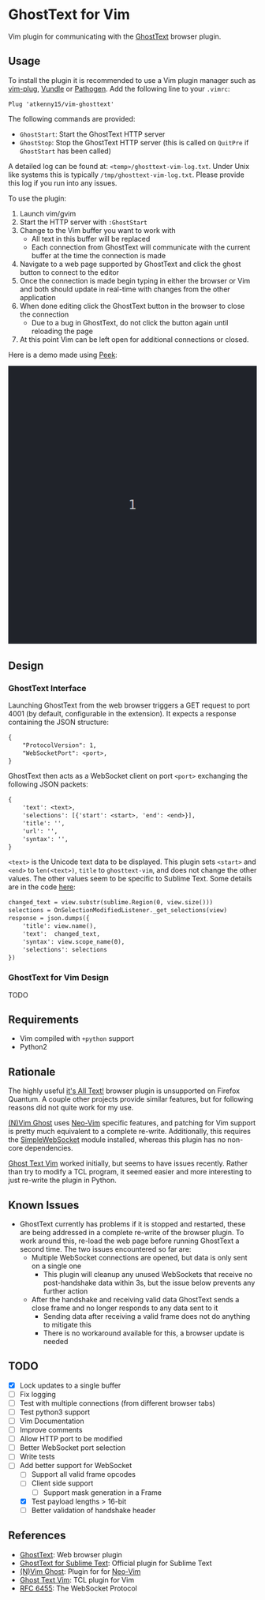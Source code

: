 # GhostText for Vim

Vim plugin for communicating with the [GhostText](https://github.com/GhostText/GhostText) browser plugin.

## Usage

To install the plugin it is recommended to use a Vim plugin manager such as [vim-plug](https://github.com/junegunn/vim-plug), [Vundle](https://github.com/VundleVim/Vundle.vim) or [Pathogen](https://github.com/tpope/vim-pathogen). Add the following line to your `.vimrc`:

```
Plug 'atkenny15/vim-ghosttext'
```

The following commands are provided:

- `GhostStart`: Start the GhostText HTTP server
- `GhostStop`: Stop the GhostText HTTP server (this is called on `QuitPre` if `GhostStart` has been called)

A detailed log can be found at: `<temp>/ghosttext-vim-log.txt`. Under Unix like systems this is typically `/tmp/ghosttext-vim-log.txt`. Please provide this log if you run into any issues.

To use the plugin:

1. Launch vim/gvim
2. Start the HTTP server with `:GhostStart`
3. Change to the Vim buffer you want to work with
    - All text in this buffer will be replaced
    - Each connection from GhostText will communicate with the current buffer at the time the connection is made
4. Navigate to a web page supported by GhostText and click the ghost button to connect to the editor
5. Once the connection is made begin typing in either the browser or Vim and both should update in real-time with changes from the other application
6. When done editing click the GhostText button in the browser to close the connection
    - Due to a bug in GhostText, do not click the button again until reloading the page
7. At this point Vim can be left open for additional connections or closed.

Here is a demo made using [Peek](https://github.com/phw/peek):

<img src="promo/demo.gif" alt="Demo screencast">

## Design

### GhostText Interface

Launching GhostText from the web browser triggers a GET request to port 4001 (by default, configurable in the extension). It expects a response containing the JSON structure:

```
{
    "ProtocolVersion": 1,
    "WebSocketPort": <port>,
}
```

GhostText then acts as a WebSocket client on port `<port>` exchanging the following JSON packets:

```
{
    'text': <text>,
    'selections': [{'start': <start>, 'end': <end>}],
    'title': '',
    'url': '',
    'syntax': '',
}
```

`<text>` is the Unicode text data to be displayed. This plugin sets `<start>` and `<end>` to `len(<text>)`, `title` to `ghosttext-vim`, and does not change the other values. The other values seem to be specific to Sublime Text.  Some details are in the code [here](https://github.com/GhostText/GhostText-for-SublimeText/blob/master/GhostTextTools/OnSelectionModifiedListener.py):

```
changed_text = view.substr(sublime.Region(0, view.size()))
selections = OnSelectionModifiedListener._get_selections(view)
response = json.dumps({
    'title': view.name(),
    'text':  changed_text,
    'syntax': view.scope_name(0),
    'selections': selections
})
```

### GhostText for Vim Design

TODO

## Requirements

- Vim compiled with `+python` support
- Python2

## Rationale

The highly useful [it's All Text!](https://addons.mozilla.org/en-US/firefox/addon/its-all-text/) browser plugin is unsupported on Firefox Quantum. A couple other projects provide similar features, but for following reasons did not quite work for my use.

[(N)Vim Ghost](https://github.com/raghur/vim-ghost) uses [Neo-Vim](https://neovim.io/) specific features, and patching for Vim support is pretty much equivalent to a complete re-write. Additionally, this requires the [SimpleWebSocket](https://github.com/dpallot/simple-websocket-server) module installed, whereas this plugin has no non-core dependencies.

[Ghost Text Vim](https://github.com/falstro/ghost-text-vim) worked initially, but seems to have issues recently. Rather than try to modify a TCL program, it seemed easier and more interesting to just re-write the plugin in Python.

## Known Issues

- GhostText currently has problems if it is stopped and restarted, these are being addressed in a complete re-write of the browser plugin. To work around this, re-load the web page before running GhostText a second time. The two issues encountered so far are:
    - Multiple WebSocket connections are opened, but data is only sent on a single one
        - This plugin will cleanup any unused WebSockets that receive no post-handshake data within 3s, but the issue below prevents any further action
    - After the handshake and receiving valid data GhostText sends a close frame and no longer responds to any data sent to it
        - Sending data after receiving a valid frame does not do anything to mitigate this
        - There is no workaround available for this, a browser update is needed

## TODO

- [x] Lock updates to a single buffer
- [ ] Fix logging
- [ ] Test with multiple connections (from different browser tabs)
- [ ] Test python3 support
- [ ] Vim Documentation
- [ ] Improve comments
- [ ] Allow HTTP port to be modified
- [ ] Better WebSocket port selection
- [ ] Write tests
- [ ] Add better support for WebSocket
    - [ ] Support all valid frame opcodes
    - [ ] Client side support
        - [ ] Support mask generation in a Frame
    - [x] Test payload lengths > 16-bit
    - [ ] Better validation of handshake header

## References

- [GhostText](https://github.com/GhostText/GhostText): Web browser plugin
- [GhostText for Sublime Text](https://github.com/GhostText/GhostText-for-SublimeText): Official plugin for Sublime Text
- [(N)Vim Ghost](https://github.com/raghur/vim-ghost): Plugin for for [Neo-Vim](https://neovim.io/)
- [Ghost Text Vim](https://github.com/falstro/ghost-text-vim): TCL plugin for Vim
- [RFC 6455](https://tools.ietf.org/html/rfc6455): The WebSocket Protocol
